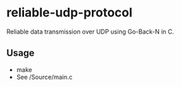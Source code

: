 # reliable-udp-protocol
Reliable data transmission over UDP using Go-Back-N in C.

## Usage
- make
- See /Source/main.c


